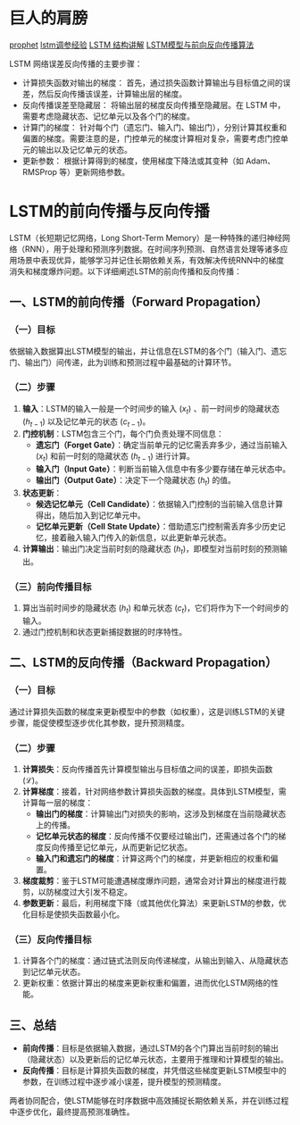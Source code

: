 

# 巨人的肩膀
[prophet](https://blog.csdn.net/SeafyLiang/article/details/121780934)
[lstm调参经验](https://www.cnblogs.com/kamekin/p/10163743.html)
[LSTM 结构讲解](https://blog.csdn.net/u010754290/article/details/47167979)
[LSTM模型与前向反向传播算法](https://blog.csdn.net/qq_42722197/article/details/123267676)

LSTM 网络误差反向传播的主要步骤：
- 计算损失函数对输出的梯度： 首先，通过损失函数计算输出与目标值之间的误差，然后反向传播该误差，计算输出层的梯度。 
- 反向传播误差至隐藏层： 将输出层的梯度反向传播至隐藏层。在 LSTM 中，需要考虑隐藏状态、记忆单元以及各个门的梯度。 
- 计算门的梯度： 针对每个门（遗忘门、输入门、输出门），分别计算其权重和偏置的梯度。需要注意的是，门控单元的梯度计算相对复杂，需要考虑门控单元的输出以及记忆单元的状态。 
- 更新参数： 根据计算得到的梯度，使用梯度下降法或其变种（如 Adam、RMSProp 等）更新网络参数。


# LSTM的前向传播与反向传播

LSTM（长短期记忆网络，Long Short-Term Memory）是一种特殊的递归神经网络（RNN），用于处理和预测序列数据。在时间序列预测、自然语言处理等诸多应用场景中表现优异，能够学习并记住长期依赖关系，有效解决传统RNN中的梯度消失和梯度爆炸问题。以下详细阐述LSTM的前向传播和反向传播：

## 一、LSTM的前向传播（Forward Propagation）
### （一）目标
依据输入数据算出LSTM模型的输出，并让信息在LSTM的各个门（输入门、遗忘门、输出门）间传递，此为训练和预测过程中最基础的计算环节。

### （二）步骤
1. **输入**：LSTM的输入一般是一个时间步的输入 ($x_t$) 、前一时间步的隐藏状态 ($h_{t - 1}$) 以及记忆单元的状态 ($c_{t - 1}$)。
2. **门控机制**：LSTM包含三个门，每个门负责处理不同信息：
    - **遗忘门（Forget Gate）**：确定当前单元的记忆需丢弃多少，通过当前输入 ($x_t$) 和前一时刻的隐藏状态 ($h_{t - 1}$) 进行计算。
    - **输入门（Input Gate）**：判断当前输入信息中有多少要存储在单元状态中。
    - **输出门（Output Gate）**：决定下一个隐藏状态 ($h_t$) 的值。
3. **状态更新**：
    - **候选记忆单元（Cell Candidate）**：依据输入门控制的当前输入信息计算得出，随后加入到记忆单元中。
    - **记忆单元更新（Cell State Update）**：借助遗忘门控制需丢弃多少历史记忆，接着融入输入门传入的新信息，以此更新单元状态。
4. **计算输出**：输出门决定当前时刻的隐藏状态 ($h_t$)，即模型对当前时刻的预测输出。

### （三）前向传播目标
1. 算出当前时间步的隐藏状态 ($h_t$) 和单元状态 ($c_t$)，它们将作为下一个时间步的输入。
2. 通过门控机制和状态更新捕捉数据的时序特性。

## 二、LSTM的反向传播（Backward Propagation）
### （一）目标
通过计算损失函数的梯度来更新模型中的参数（如权重），这是训练LSTM的关键步骤，能促使模型逐步优化其参数，提升预测精度。

### （二）步骤
1. **计算损失**：反向传播首先计算模型输出与目标值之间的误差，即损失函数 ($\mathcal{L}$)。
2. **计算梯度**：接着，针对网络参数计算损失函数的梯度。具体到LSTM模型，需计算每一层的梯度：
    - **输出门的梯度**：计算输出门对损失的影响，这涉及到梯度在当前隐藏状态上的传播。
    - **记忆单元状态的梯度**：反向传播不仅要经过输出门，还需通过各个门的梯度反向传播至记忆单元，从而更新记忆状态。
    - **输入门和遗忘门的梯度**：计算这两个门的梯度，并更新相应的权重和偏置。
3. **梯度裁剪**：鉴于LSTM可能遭遇梯度爆炸问题，通常会对计算出的梯度进行裁剪，以防梯度过大引发不稳定。
4. **参数更新**：最后，利用梯度下降（或其他优化算法）来更新LSTM的参数，优化目标是使损失函数最小化。

### （三）反向传播目标
1. 计算各个门的梯度：通过链式法则反向传递梯度，从输出到输入、从隐藏状态到记忆单元状态。
2. 更新权重：依据计算出的梯度来更新权重和偏置，进而优化LSTM网络的性能。

## 三、总结
- **前向传播**：目标是依据输入数据，通过LSTM的各个门算出当前时刻的输出（隐藏状态）以及更新后的记忆单元状态，主要用于推理和计算模型的输出。
- **反向传播**：目标是计算损失函数的梯度，并凭借这些梯度更新LSTM模型中的参数，在训练过程中逐步减小误差，提升模型的预测精度。

两者协同配合，使LSTM能够在时序数据中高效捕捉长期依赖关系，并在训练过程中逐步优化，最终提高预测准确性。 
